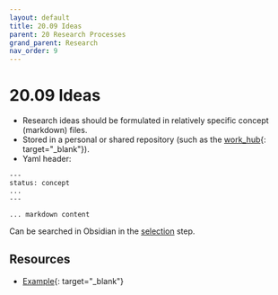 ```yaml
---
layout: default
title: 20.09 Ideas
parent: 20 Research Processes
grand_parent: Research
nav_order: 9
---
```


# 20.09 Ideas

- Research ideas should be formulated in relatively specific concept (markdown) files.
- Stored in a personal or shared repository (such as the [work_hub](https://github.com/digital-work-lab/work_hub){: target="_blank"}).
- Yaml header:

```
---
status: concept
...
---

... markdown content 

```

Can be searched in Obsidian in the [selection](20.12.selection) step.

## Resources

- [Example](https://intranet.neuro.polymtl.ca/ideas-for-cool-projects.html){: target="_blank"}

